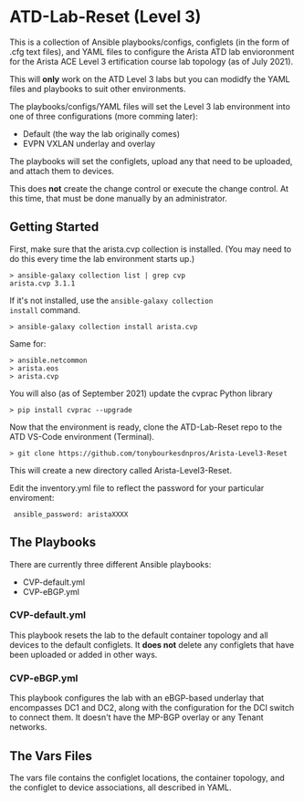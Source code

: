# ATD-Lab-Reset (Level 3)

This is a collection of Ansible playbooks/configs, configlets (in the form of .cfg text files), and YAML files to configure the Arista ATD lab envioronment 
for the Arista ACE Level 3 ertification course lab topology (as of July 2021). 

This will **only** work on the ATD Level 3 labs but you can modidfy the YAML files and playbooks to suit other environments. 

The playbooks/configs/YAML files will set the Level 3 lab environment into one of three configurations (more comming later): 

* Default (the way the lab originally comes)
* EVPN VXLAN underlay and overlay

The playbooks will set the configlets, upload any that need to be uploaded, and attach them to devices. 

This does **not** create the change control or execute the change control. At this time, that must be done manually by an administrator. 

## Getting Started

First, make sure that the arista.cvp collection is installed. (You may need to do this every time the lab environment starts up.)

    > ansible-galaxy collection list | grep cvp
    arista.cvp 3.1.1  

If it's not installed, use the <code>ansible-galaxy collection install</code> command. 

    > ansible-galaxy collection install arista.cvp

Same for: 

    > ansible.netcommon
    > arista.eos
    > arista.cvp
    
You will also (as of September 2021) update the cvprac Python library

    > pip install cvprac --upgrade
    
Now that the environment is ready, clone the ATD-Lab-Reset repo to the ATD VS-Code environment (Terminal). 

    > git clone https://github.com/tonybourkesdnpros/Arista-Level3-Reset
    
This will create a new directory called Arista-Level3-Reset.

Edit the inventory.yml file to reflect the password for your particular enviroment: 

<code>           ansible_password: aristaXXXX</code>

## The Playbooks

There are currently three different Ansible playbooks: 

* CVP-default.yml
* CVP-eBGP.yml

### CVP-default.yml

This playbook resets the lab to the default container topology and all devices to the default configlets. It **does not** delete any configlets that have been uploaded or added in other ways. 

### CVP-eBGP.yml

This playbook configures the lab with an eBGP-based underlay that encompasses DC1 and DC2, along with the configuration for the DCI switch to connect them. It doesn't have the MP-BGP overlay or any Tenant networks. 

## The Vars Files

The vars file contains the configlet locations, the container topology, and the configlet to device associations, all described in YAML. 


    
